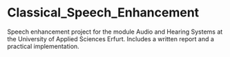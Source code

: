 # Classical_Speech_Enhancement
Speech enhancement project for the module Audio and Hearing Systems at the University of Applied Sciences Erfurt. Includes a written report and a practical implementation.
